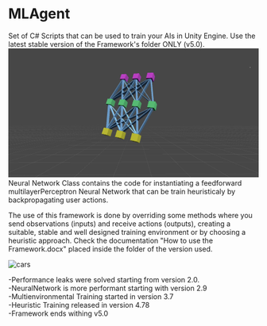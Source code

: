 # MLAgent
Set of C# Scripts that can be used to train your AIs in Unity Engine.
Use the latest stable version of the Framework's folder ONLY (v5.0).
![Image](NNPNG.png)
Neural Network Class contains the code for instantiating a feedforward multilayerPerceptron Neural Network that can be train heuristicaly by backpropagating user actions.

The use of this framework is done by overriding some methods where you send observations (inputs) and receive actions (outputs), creating a suitable, stable and well designed training environment or by choosing a heuristic approach. Check the documentation "How to use the Framework.docx" placed inside the folder of the version used.<br />

![cars](cars.gif)

-Performance leaks were solved starting from version 2.0.<br />
-NeuralNetwork is more performant starting with version 2.9<br />
-Multienvironmental Training started in version 3.7<br />
-Heuristic Training released in version 4.78<br />
-Framework ends withing v5.0<br />

